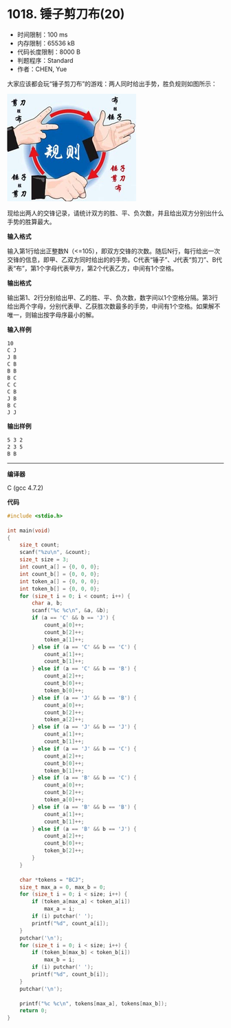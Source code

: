 # 1018. 锤子剪刀布(20)

- 时间限制：100 ms
- 内存限制：65536 kB
- 代码长度限制：8000 B
- 判题程序：Standard
- 作者：CHEN, Yue

大家应该都会玩“锤子剪刀布”的游戏：两人同时给出手势，胜负规则如图所示：

![剪刀石头布](./1018.jpg)

现给出两人的交锋记录，请统计双方的胜、平、负次数，并且给出双方分别出什么手势的胜算最大。

**输入格式**

输入第1行给出正整数N（<=105），即双方交锋的次数。随后N行，每行给出一次交锋的信息，即甲、乙双方同时给出的的手势。C代表“锤子”、J代表“剪刀”、B代表“布”，第1个字母代表甲方，第2个代表乙方，中间有1个空格。

**输出格式**

输出第1、2行分别给出甲、乙的胜、平、负次数，数字间以1个空格分隔。第3行给出两个字母，分别代表甲、乙获胜次数最多的手势，中间有1个空格。如果解不唯一，则输出按字母序最小的解。

**输入样例**

```
10
C J
J B
C B
B B
B C
C C
C B
J B
B C
J J
```

**输出样例**

```
5 3 2
2 3 5
B B
```

----------

**编译器**

C (gcc 4.7.2)

**代码**

```c
#include <stdio.h>

int main(void)
{
	size_t count;
	scanf("%zu\n", &count);
	size_t size = 3;
	int count_a[] = {0, 0, 0};
	int count_b[] = {0, 0, 0};
	int token_a[] = {0, 0, 0};
	int token_b[] = {0, 0, 0};
	for (size_t i = 0; i < count; i++) {
		char a, b;
		scanf("%c %c\n", &a, &b);
		if (a == 'C' && b == 'J') {
			count_a[0]++;
			count_b[2]++;
			token_a[1]++;
		} else if (a == 'C' && b == 'C') {
			count_a[1]++;
			count_b[1]++;
		} else if (a == 'C' && b == 'B') {
			count_a[2]++;
			count_b[0]++;
			token_b[0]++;
		} else if (a == 'J' && b == 'B') {
			count_a[0]++;
			count_b[2]++;
			token_a[2]++;
		} else if (a == 'J' && b == 'J') {
			count_a[1]++;
			count_b[1]++;
		} else if (a == 'J' && b == 'C') {
			count_a[2]++;
			count_b[0]++;
			token_b[1]++;
		} else if (a == 'B' && b == 'C') {
			count_a[0]++;
			count_b[2]++;
			token_a[0]++;
		} else if (a == 'B' && b == 'B') {
			count_a[1]++;
			count_b[1]++;
		} else if (a == 'B' && b == 'J') {
			count_a[2]++;
			count_b[0]++;
			token_b[2]++;
		}
	}

	char *tokens = "BCJ";
	size_t max_a = 0, max_b = 0;
	for (size_t i = 0; i < size; i++) {
		if (token_a[max_a] < token_a[i])
			max_a = i;
		if (i) putchar(' ');
		printf("%d", count_a[i]);
	}
	putchar('\n');
	for (size_t i = 0; i < size; i++) {
		if (token_b[max_b] < token_b[i])
			max_b = i;
		if (i) putchar(' ');
		printf("%d", count_b[i]);
	}
	putchar('\n');

	printf("%c %c\n", tokens[max_a], tokens[max_b]);
	return 0;
}
```
